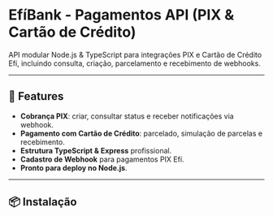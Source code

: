 # EfíBank - Pagamentos API (PIX & Cartão de Crédito)

API modular Node.js & TypeScript para integrações PIX e Cartão de Crédito Efí, incluindo consulta, criação, parcelamento e recebimento de webhooks.

---

## 🚀 Features

- **Cobrança PIX**: criar, consultar status e receber notificações via webhook.
- **Pagamento com Cartão de Crédito**: parcelado, simulação de parcelas e recebimento.
- **Estrutura TypeScript & Express** profissional.
- **Cadastro de Webhook** para pagamentos PIX Efí.
- **Pronto para deploy no Node.js**.

---

## 📦 Instalação

